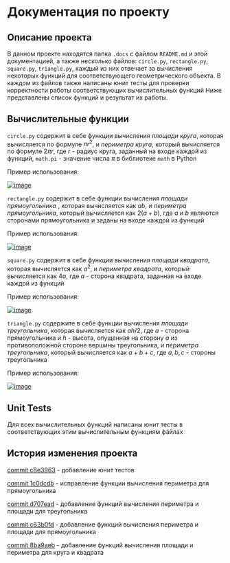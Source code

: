 # Документация по проекту

## Описание проекта

В данном проекте находятся папка `.docs` с  файлом `README.md` и этой документацией, а также несколько файлов: `circle.py`, `rectangle.py`, `square.py`, `triangle.py`, каждый из них отвечает за вычисления некоторых функций для соответствующего геометрического объекта. В каждом из файлов также написаны юнит тесты для проверки корректности работы соответствующих вычислительных функций
Ниже представлены список функций и результат их работы.

## Вычислительные функции

`circle.py` содержит в себе функции вычисления _площади круга_, которая вычисляется по формуле  $\pi r^2$, и _периметра круга_, который вычисляется по формуле $2\pi r$, где $r$ - радиус круга, заданный на входе каждой из функций, `math.pi` - значение числа $\pi$ в библиотеке `math` в Python

Пример использования:

<a href="https://ibb.co/1Tzghtx"><img src="https://i.ibb.co/sqWfkdr/image.png" alt="image" border="0" /></a>

`rectangle.py` содержит в себе функции вычисления _площади прямоугольника_ , которая вычисляется как $ab$, и _периметра прямоугольника_, который вычисляется как $2(a+b)$, где $a$ и $b$ являются сторонами прямоугольника и заданы на входе каждой из функций

Пример использования:

<a href="https://ibb.co/270s7Gy"><img src="https://i.ibb.co/hRxZR3y/image.png" alt="image" border="0" /></a>

`square.py` содержит в себе функции вычисления _площади квадрата_, которая вычисляется как $a^2$, и _периметра квадрата_, который вычисляется как $4a$, где $a$ - сторона квадрата,  заданная на входе каждой из функций

Пример использования:

<a href="https://ibb.co/mDyYQ8q"><img src="https://i.ibb.co/ng1VhCc/image.png" alt="image" border="0" /></a>

`triangle.py` содержите в себе функции вычисления _площади треугольника_, которая вычисляется как $ah/2$, где $a$ - сторона прямоугольника и $h$ - высота, опущенная на сторону $a$ из противоположной стороне вершины треугольника, и _периметра треугольника_, который вычисляется как $a+b+c$, где $a,b,c$ - стороны треугольника

Пример использования:

<a href="https://ibb.co/FWCJ63t"><img src="https://i.ibb.co/g7hwy9C/image.png" alt="image" border="0" /></a>

## Unit Tests

Для всех вычислительных функций написаны юнит тесты в соответствующих этим вычислительным функциям файлах

## История изменения проекта
[commit c8e3963](https://github.com/VyacheslavAtamanyuk/geometric_lib/commit/c8e3963f18c708d94536f1a2b203029cdfc1157a) - добавление юнит тестов

[commit 1c0dcdb](https://github.com/VyacheslavAtamanyuk/geometric_lib/commit/1c0dcdb5f7f82ce5e6bc523adfbde2d60818f6b8) - исправление функции вычисления периметра для прямоугольника

[commit  d707ead](https://github.com/VyacheslavAtamanyuk/geometric_lib/commit/d707ead983ef48c9d443711f3ddcdb29924c127f) - добавление функций вычисления периметра и площади для треугольника

[commit c63b0fd](https://github.com/VyacheslavAtamanyuk/geometric_lib/commit/c63b0fd9555420054a1d1c37f0bb049ea431dffb) - добавление функций вычисления периметра и площади для прямоугольника

[commit 8ba9aeb](https://github.com/VyacheslavAtamanyuk/geometric_lib/commit/8ba9aeb3cea847b63a91ac378a2a6db758682460) - добавление функций вычисления площади и периметра для круга и квадрата
